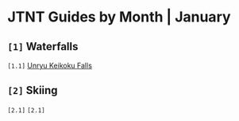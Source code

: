 # JTNT Guides by Month | January

## `[1]` Waterfalls
`[1.1]` [Unryu Keikoku Falls](unryu-keikoku-falls.md)

## `[2]` Skiing
`[2.1]` []()
`[2.1]` []()
